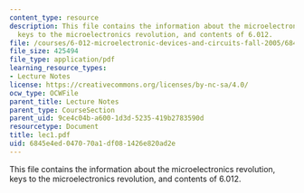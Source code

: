 ```yaml
---
content_type: resource
description: This file contains the information about the microelectronics revolution,
  keys to the microelectronics revolution, and contents of 6.012.
file: /courses/6-012-microelectronic-devices-and-circuits-fall-2005/6845e4ed047070a1df081426e820ad2e_lec1.pdf
file_size: 425494
file_type: application/pdf
learning_resource_types:
- Lecture Notes
license: https://creativecommons.org/licenses/by-nc-sa/4.0/
ocw_type: OCWFile
parent_title: Lecture Notes
parent_type: CourseSection
parent_uid: 9ce4c04b-a600-1d3d-5235-419b2783590d
resourcetype: Document
title: lec1.pdf
uid: 6845e4ed-0470-70a1-df08-1426e820ad2e
---
```

This file contains the information about the microelectronics revolution, keys to the microelectronics revolution, and contents of 6.012.